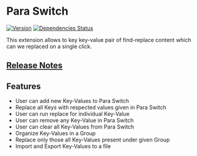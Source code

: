 # Para Switch

[![Version](https://vsmarketplacebadge.apphb.com/version/HackerFrog.para-switch.svg)](https://marketplace.visualstudio.com/items?itemName=HackerFrog.para-switch)
[![Dependencies Status](https://david-dm.org/hackerfrog/Para-Switch/status.svg)](https://david-dm.org/hackerfrog/Para-Switch)

This extension allows to key key-value pair of find-replace content which can we replaced on a single click.

## [Release Notes](CHANGELOG.md)

## Features

- User can add new Key-Values to Para Switch
- Replace all Keys with respected values given in Para Switch
- User can run replace for individual Key-Value
- User can remove any Key-Value in Para Switch
- User can clear all Key-Values from Para Switch
- Organize Key-Values in a Group
- Replace only those all Key-Values present under given Group
- Import and Export Key-Values to a file